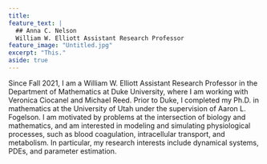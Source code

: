 ```yaml
---
title: 
feature_text: |
  ## Anna C. Nelson
  William W. Elliott Assistant Research Professor
feature_image: "Untitled.jpg"
excerpt: "This."
aside: true
---
```


Since Fall 2021, I am a William W. Elliott Assistant Research Professor in the Department of Mathematics at Duke University, where I am working with Veronica Ciocanel and Michael Reed. Prior to Duke, I completed my Ph.D. in mathematics at the University of Utah under the supervision of Aaron L. Fogelson. I am motivated by problems at the intersection of biology and mathematics, and am interested in modeling and simulating physiological processes, such as blood coagulation, intracellular transport, and metabolism. In particular, my research interests include dynamical systems, PDEs, and parameter estimation. 


